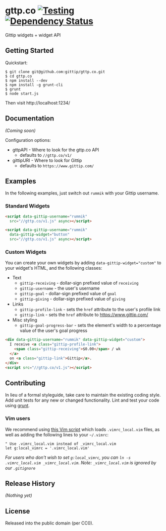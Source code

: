 # gttp.co [![Testing](https://secure.travis-ci.org/gittip/gttp.co.png)](http://travis-ci.org/gittip/gttp.co) [![Dependency Status](https://gemnasium.com/gittip/gttp.co.png)](https://gemnasium.com/gittip/gttp.co)

Gittip widgets + widget API

## Getting Started
Quickstart:
```
$ git clone git@github.com:gittip/gttp.co.git
$ cd gttp.co
$ npm install --dev
$ npm install -g grunt-cli
$ grunt
$ node start.js
```

Then visit http://localhost:1234/


## Documentation
_(Coming soon)_

Configuration options:
- gttpAPI - Where to look for the gttp.co API
  - defaults to `//gttp.co/v1/`
- gittipURI - Where to look for Gittip
  - defaults to `https://www.gittip.com/`

## Examples
In the following examples, just switch out `rummik` with your Gittip username.

### Standard Widgets
```html
<script data-gittip-username="rummik"
  src="//gttp.co/v1.js" async></script>
```

```html
<script data-gittip-username="rummik"
  data-gittip-widget="button"
  src="//gttp.co/v1.js" async></script>
```

### Custom Widgets
You can create your own widgets by adding `data-gittip-widget="custom"` to your
widget's HTML, and the following classes:

- Text
  - `gittip-receiving` - dollar-sign prefixed value of `receiving`
  - `gittip-username` - the user's username
  - `gittip-goal` - dollar-sign prefixed value of `goal`
  - `gittip-giving` - dollar-sign prefixed value of `giving`
- Links
  - `gittip-profile-link` - sets the `href` attribute to the user's profile
    link
  - `gittip-link` - sets the `href` attribute to https://www.gittip.com/
- Misc styling
  - `gittip-goal-progress-bar` - sets the element's width to a percentage value
    of the user's goal progress


```html
<div data-gittip-username="rummik" data-gittip-widget="custom">
  I receive <a class="gittip-profile-link">
    <span class="gittip-receiving">$0.00</span> / wk
  </a>
  on <a class="gittip-link">Gittip</a>.
</div>
<script src="//gttp.co/v1.js"></script>
```

## Contributing
In lieu of a formal styleguide, take care to maintain the existing coding
style. Add unit tests for any new or changed functionality. Lint and test your
code using [grunt](https://github.com/gruntjs/grunt).

### Vim users
We recommend using [this Vim script](https://code.google.com/p/lh-vim/source/browse/misc/trunk/plugin/local_vimrc.vim)
which loads `.vimrc_local.vim` files, as well as adding the following lines to
your `~/.vimrc`:

```vim
" Use .vimrc_local.vim instead of _vimrc_local.vim
let g:local_vimrc = '.vimrc_local.vim'
```

_For users who don't wish to set `g:local_vimrc`, you can
`ln -s .vimrc_local.vim _vimrc_local.vim`.  Note: `_vimrc_local.vim` is ignored
by our `.gitignore`_

## Release History
_(Nothing yet)_

## License
Released into the public domain (per CC0).
